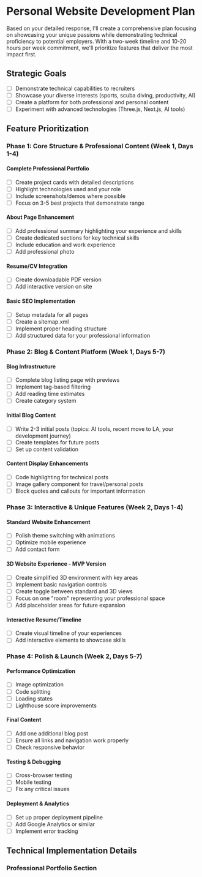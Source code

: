 # Personal Website Development Plan

Based on your detailed response, I'll create a comprehensive plan focusing on showcasing your unique passions while demonstrating technical proficiency to potential employers. With a two-week timeline and 10-20 hours per week commitment, we'll prioritize features that deliver the most impact first.

## Strategic Goals

- [ ] Demonstrate technical capabilities to recruiters
- [ ] Showcase your diverse interests (sports, scuba diving, productivity, AI)
- [ ] Create a platform for both professional and personal content
- [ ] Experiment with advanced technologies (Three.js, Next.js, AI tools)

## Feature Prioritization

### Phase 1: Core Structure & Professional Content (Week 1, Days 1-4)

#### Complete Professional Portfolio

- [ ] Create project cards with detailed descriptions
- [ ] Highlight technologies used and your role
- [ ] Include screenshots/demos where possible
- [ ] Focus on 3-5 best projects that demonstrate range

#### About Page Enhancement

- [ ] Add professional summary highlighting your experience and skills
- [ ] Create dedicated sections for key technical skills
- [ ] Include education and work experience
- [ ] Add professional photo

#### Resume/CV Integration

- [ ] Create downloadable PDF version
- [ ] Add interactive version on site

#### Basic SEO Implementation

- [ ] Setup metadata for all pages
- [ ] Create a sitemap.xml
- [ ] Implement proper heading structure
- [ ] Add structured data for your professional information

### Phase 2: Blog & Content Platform (Week 1, Days 5-7)

#### Blog Infrastructure

- [ ] Complete blog listing page with previews
- [ ] Implement tag-based filtering
- [ ] Add reading time estimates
- [ ] Create category system

#### Initial Blog Content

- [ ] Write 2-3 initial posts (topics: AI tools, recent move to LA, your development journey)
- [ ] Create templates for future posts
- [ ] Set up content validation

#### Content Display Enhancements

- [ ] Code highlighting for technical posts
- [ ] Image gallery component for travel/personal posts
- [ ] Block quotes and callouts for important information

### Phase 3: Interactive & Unique Features (Week 2, Days 1-4)

#### Standard Website Enhancement

- [ ] Polish theme switching with animations
- [ ] Optimize mobile experience
- [ ] Add contact form

#### 3D Website Experience - MVP Version

- [ ] Create simplified 3D environment with key areas
- [ ] Implement basic navigation controls
- [ ] Create toggle between standard and 3D views
- [ ] Focus on one "room" representing your professional space
- [ ] Add placeholder areas for future expansion

#### Interactive Resume/Timeline

- [ ] Create visual timeline of your experiences
- [ ] Add interactive elements to showcase skills

### Phase 4: Polish & Launch (Week 2, Days 5-7)

#### Performance Optimization

- [ ] Image optimization
- [ ] Code splitting
- [ ] Loading states
- [ ] Lighthouse score improvements

#### Final Content

- [ ] Add one additional blog post
- [ ] Ensure all links and navigation work properly
- [ ] Check responsive behavior

#### Testing & Debugging

- [ ] Cross-browser testing
- [ ] Mobile testing
- [ ] Fix any critical issues

#### Deployment & Analytics

- [ ] Set up proper deployment pipeline
- [ ] Add Google Analytics or similar
- [ ] Implement error tracking

## Technical Implementation Details

### Professional Portfolio Section
